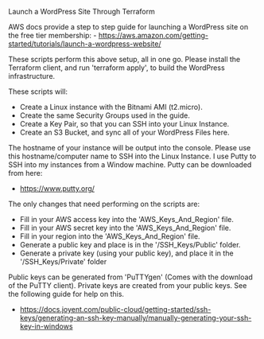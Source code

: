 Launch a WordPress Site Through Terraform

AWS docs provide a step to step guide for launching a WordPress site on the free tier membership: - https://aws.amazon.com/getting-started/tutorials/launch-a-wordpress-website/

These scripts perform this above setup, all in one go. Please install the Terraform client, and run 'terraform apply', to build the WordPress infrastructure.

These scripts will:

- Create a Linux instance with the Bitnami AMI (t2.micro).
- Create the same Security Groups used in the guide.
- Create a Key Pair, so that you can SSH into your Linux Instance.
- Create an S3 Bucket, and sync all of your WordPress Files here.

The hostname of your instance will be output into the console. Please use this hostname/computer name to SSH into the Linux Instance. I use Putty to SSH into my instances from a Window machine. Putty can be downloaded from here:

- https://www.putty.org/

The only changes that need performing on the scripts are:

- Fill in your AWS access key into the 'AWS_Keys_And_Region' file.
- Fill in your AWS secret key into the 'AWS_Keys_And_Region' file.
- Fill in your region into the 'AWS_Keys_And_Region' file.
- Generate a public key and place is in the '/SSH_Keys/Public' folder.
- Generate a private key (using your public key), and place it in the '/SSH_Keys/Private' folder

Public keys can be generated from 'PuTTYgen' (Comes with the download of the PuTTY client). Private keys are created from your public keys. See the following guide for help on this.

- https://docs.joyent.com/public-cloud/getting-started/ssh-keys/generating-an-ssh-key-manually/manually-generating-your-ssh-key-in-windows
